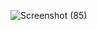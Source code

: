 ![Screenshot (85)](https://github.com/user-attachments/assets/ec94cdd4-d99a-474a-accd-34a94c576d6b)
